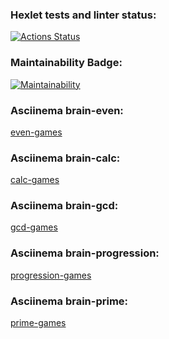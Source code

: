 ### Hexlet tests and linter status:

[![Actions Status](https://github.com/Max-climber/frontend-project-44/actions/workflows/hexlet-check.yml/badge.svg)](https://github.com/Max-climber/frontend-project-44/actions)

### Maintainability Badge:

[![Maintainability](https://api.codeclimate.com/v1/badges/d39ea6196564905f6436/maintainability)](https://codeclimate.com/github/Max-climber/frontend-project-44/maintainability)

### Asciinema brain-even:

[even-games](https://asciinema.org/a/aivzcsGUra5qde0JimPMeq5we)

### Asciinema brain-calc:

[calc-games](https://asciinema.org/a/vtRwS0hB2M0tj9UPqTb1F9Cne)

### Asciinema brain-gcd:

[gcd-games](https://asciinema.org/a/UdVJtyxzvHUuKZsZPcL5ureVM)

### Asciinema brain-progression:

[progression-games](https://asciinema.org/a/aHytDboj15reDpPTt904uKznB)

### Asciinema brain-prime:

[prime-games](https://asciinema.org/a/fI1S4F7FXZif2y8cPvICcZCpl)
